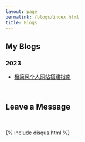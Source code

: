 ```yaml
---
layout: page
permalink: /blogs/index.html
title: Blogs
---
```


## My Blogs

### 2023

- [极简风个人网站搭建指南](https://caihanlin.com/blogs/web)




<br>

## Leave a Message

<br>

{% include disqus.html %} 

<br>
